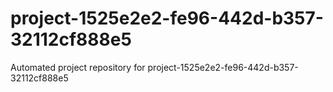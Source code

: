# project-1525e2e2-fe96-442d-b357-32112cf888e5
Automated project repository for project-1525e2e2-fe96-442d-b357-32112cf888e5
